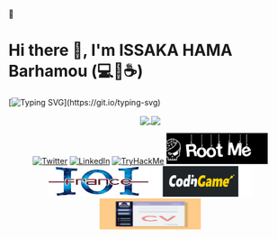 📢 
# Hi there 👋, I'm ISSAKA HAMA Barhamou (💻💖☕)
[![Typing SVG](https://readme-typing-svg.herokuapp.com?font=comfortaa&color=016EEA&size=24&width=500&lines=Student+in+software+engineering+at;alx+,+amateur+and+defender+of+free;software,+amateur+in+Cyber+security;enthusiast+of:;algorithms+and+mathematics.;Nice+to+meet+you...)](https://git.io/typing-svg)

<!--
**ginabeki/ginabeki** is a ✨ _special_ ✨ repository because its `README.md` (this file) appears on your GitHub profile.

Here are some ideas to get you started:

- 🔭 I’m currently working on ...
- 🌱 I’m currently learning ...
- 👯 I’m looking to collaborate on ...
- 🤔 I’m looking for help with ...
- 💬 Ask me about ...
- 📫 How to reach me: ...
- 😄 Pronouns: ...
- ⚡ Fun fact: ...
-->

<div align="center">
<!-- <p>
  <img alt="Docker" src="https://img.shields.io/badge/-Docker-46a2f1?style=flat-square&logo=docker&logoColor=white" />
  <img alt="github actions" src="https://img.shields.io/badge/-Github_Actions-2088FF?style=flat-square&logo=github-actions&logoColor=white" />
  <img alt="Google Cloud Platform" src="https://img.shields.io/badge/-Google_Cloud_Platform-1a73e8?style=flat-square&logo=google-cloud&logoColor=white" />
  <img alt="Heroku" src="https://img.shields.io/badge/-Heroku-430098?style=flat-square&logo=heroku&logoColor=white" />
  <img alt="git" src="https://img.shields.io/badge/-Git-F05032?style=flat-square&logo=git&logoColor=white" />
  <img alt="html5" src="https://img.shields.io/badge/-HTML5-E34F26?style=flat-square&logo=html5&logoColor=white" />
  <img alt="Brave browser" src="https://img.shields.io/badge/-Brave_Browser-FB542B?style=flat-square&logo=brave&logoColor=white" />
  <img alt="Prettier" src="https://img.shields.io/badge/-Prettier-F7B93E?style=flat-square&logo=prettier&logoColor=white" />
  <img alt="Nodejs" src="https://img.shields.io/badge/-Nodejs-43853d?style=flat-square&logo=Node.js&logoColor=white" />
</p> -->

<a href="#">
  <img height="180px" align="center" src="https://github-readme-stats.vercel.app/api?username=HamaBarhamou&show_icons=true&theme=jolly&layout=compact" />
</a>
<a href="#">
  <img height="180px" align="center" src="https://github-readme-stats.vercel.app/api/top-langs/?username=HamaBarhamou&langs_count=8&theme=jolly&layout=compact" />
</a>

<p> 
  <a href="https://twitter.com/hama_barhamou" target="_blank"><img alt="Twitter" src="https://img.shields.io/badge/twitter-%231DA1F2.svg?&style=for-the-badge&logo=twitter&logoColor=white" /></a> 
  <a href="https://www.linkedin.com/in/barhamou-hama-90047b179/" target="_blank"><img alt="LinkedIn" src="https://img.shields.io/badge/linkedin-%230077B5.svg?&style=for-the-badge&logo=linkedin&logoColor=white" /></a> 
  <a href="https://tryhackme.com/p/spyderniger" target="_blank"><img src="https://tryhackme-badges.s3.amazonaws.com/spyderniger.png" alt="TryHackMe" height="55" width="180"></a> 
  <a href="https://www.root-me.org/barhamou?lang=fr#c1695c08b8aeb8054f835df75b0b171c" target="_blank"><img src="/Images/rooteme.png" alt="Roote Me" height="55" width="180"></a> 
  <a href="http://www.france-ioi.org/user/perso.php?sLogin=barhamou" target="_blank"><img alt="FranceIOI" src="/Images/france-ioi.jpeg" height="55" width="180" /></a> 
  <a href="https://www.codingame.com/profile/4b64838485f1e54cce2d616e201bb7969377233" target="_blank"><img alt="Codingame" src="/Images/codingame.png" height="55" width="180" /></a> 
  <a href="https://hamabarhamou.github.io/monCV/" target="_blank"><img alt="Mon CV" src="/Images/cv.png" height="55" width="180" /></a> 

</p>
</div>


